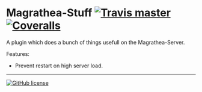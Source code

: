 # Magrathea-Stuff [![Travis master](https://img.shields.io/travis/Poeschl/Magrathea-Stuff/master.svg?maxAge=3600)](https://travis-ci.org/Poeschl/Magrathea-Stuff) [![Coveralls](https://img.shields.io/coveralls/Poeschl/Magrathea-Stuff/master.svg?maxAge=3600)](https://coveralls.io/github/Poeschl/Magrathea-Stuff?branch=master)
A plugin which does a bunch of things usefull on the Magrathea-Server.

Features:
* Prevent restart on high server load.

---

[![GitHub license](https://img.shields.io/badge/license-MIT-blue.svg)](https://raw.githubusercontent.com/Poeschl/Magrathea-Stuff/master/LICENSE)
